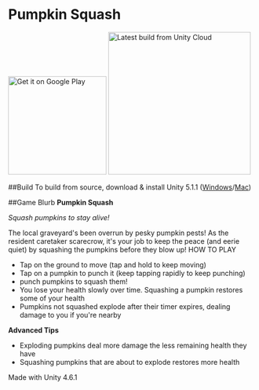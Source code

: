 # Pumpkin Squash
<a href='https://play.google.com/store/apps/details?id=com.RSG.PumpkinSquash&hl=en&utm_source=global_co&utm_medium=prtnr&utm_content=Mar2515&utm_campaign=PartBadge&pcampaignid=MKT-Other-global-all-co-prtnr-py-PartBadge-Mar2515-1'><img width='200' alt='Get it on Google Play' src='https://play.google.com/intl/en_us/badges/images/generic/en_badge_web_generic.png'/></a>
<a href='https://build.cloud.unity3d.com/share/b1YhSwJJX-/'><img width='290' alt='Latest build from Unity Cloud' src='https://build.cloud.unity3d.com/node_modules/unityservices-ui-library/images/logo_unity_black.png'/></a>

##Build
  To build from source, download & install Unity 5.1.1 ([Windows](https://unity3d.com/get-unity/download?thank-you=update&download_nid=16781&os=Win)/[Mac](https://unity3d.com/get-unity/download?thank-you=update&download_nid=16781&os=Mac))

##Game Blurb
**Pumpkin Squash**

*Squash pumpkins to stay alive!*

The local graveyard's been overrun by pesky pumpkin pests! As the resident caretaker scarecrow, it's your job to keep the peace (and eerie quiet) by squashing the pumpkins before they blow up!
HOW TO PLAY

- Tap on the ground to move (tap and hold to keep moving)
- Tap on a pumpkin to punch it (keep tapping rapidly to keep punching)
- punch pumpkins to squash them! 
- You lose your health slowly over time. Squashing a pumpkin restores some of your health
- Pumpkins not squashed explode after their timer expires, dealing damage to you if you're nearby

**Advanced Tips**
- Exploding pumpkins deal more damage the less remaining health they have
- Squashing pumpkins that are about to explode restores more health

Made with Unity 4.6.1
